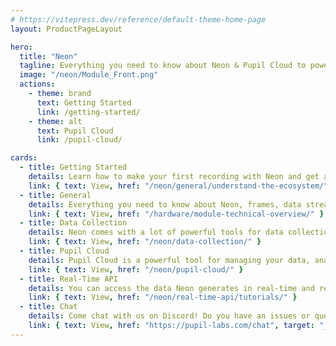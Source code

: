 ```yaml
---
# https://vitepress.dev/reference/default-theme-home-page
layout: ProductPageLayout

hero:
  title: "Neon"
  tagline: Everything you need to know about Neon & Pupil Cloud to power your eye tracking application!
  image: "/neon/Module_Front.png"
  actions:
    - theme: brand
      text: Getting Started
      link: /getting-started/
    - theme: alt
      text: Pupil Cloud
      link: /pupil-cloud/

cards:
  - title: Getting Started
    details: Learn how to make your first recording with Neon and get an overview of the ecosystem!
    link: { text: View, href: "/neon/general/understand-the-ecosystem/" }
  - title: General
    details: Everything you need to know about Neon, frames, data streams, data formats, and other general topics.
    link: { text: View, href: "/hardware/module-technical-overview/" }
  - title: Data Collection
    details: Neon comes with a lot of powerful tools for data collection. Learn how to use them here!
    link: { text: View, href: "/neon/data-collection/" }
  - title: Pupil Cloud
    details: Pupil Cloud is a powerful tool for managing your data, analyzing your recordings, and collaborating with your team. It's our recommended tool for analysis.
    link: { text: View, href: "/neon/pupil-cloud/" }
  - title: Real-Time API
    details: You can access the data Neon generates in real-time and remote control it using its real-time API. Learn how it works here!
    link: { text: View, href: "/neon/real-time-api/tutorials/" }
  - title: Chat
    details: Come chat with us on Discord! Do you have an issues or questions? Just wanna say hi? Join the chat and drop us a message!
    link: { text: View, href: "https://pupil-labs.com/chat", target: "_blank" }
---
```

